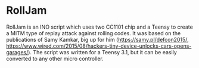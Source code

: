 # RollJam
RollJam is an INO script which uses two CC1101 chip and a Teensy to create a MITM type of replay attack against rolling codes. 
It was based on the publications of Samy Kamkar, big up for him (https://samy.pl/defcon2015/, https://www.wired.com/2015/08/hackers-tiny-device-unlocks-cars-opens-garages/). 
The script was written for a Teensy 3.1, but it can be easily converted to any other micro controller.
